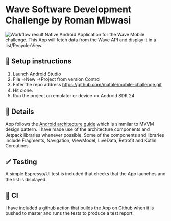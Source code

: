 # Wave Software Development Challenge by Roman Mbwasi


![Workflow result](https://github.com/matale/mobile-challenge/workflows/Check/badge.svg)
Native Android Application for the Wave Mobile challenge. 
This App will fetch data from the Wave API and display it in a list/RecyclerView.

## :wrench: Setup instructions
1. Launch Android Studio
1. File ->New ->Project from version Control
1. Enter the repo address https://github.com/matale/mobile-challenge.git
1. Hit clone.
1. Run the project on emulator or device >= Android SDK 24

## :scroll: Details
App follows the [Android architecture guide](https://developer.android.com/jetpack/guide) which is simmilar to MVVM design pattern.
I have made use of the architecture components and Jetpack libraries whenever possible. 
Some of the components and libraries include Fragments, Navigation, ViewModel, LiveData, Retrofit and Kotlin Coroutines.

## :white_check_mark: Testing
A simple Espresso/UI test is included that checks that the App launches and the list is displayed.

## :rocket: CI
I have included a github action that builds the App on Github when it is pushed to master and runs the tests to produce a test report.


